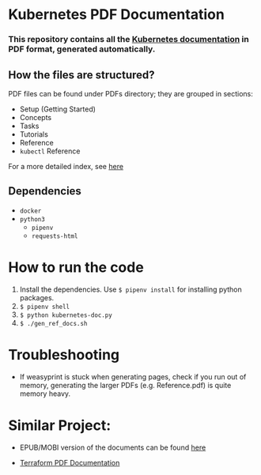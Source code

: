 # Kubernetes PDF Documentation

### This repository contains all the [Kubernetes documentation](https://kubernetes.io/docs/home/) in PDF format, generated automatically.

## How the files are structured?
PDF files can be found under PDFs directory; they are grouped in sections:

* Setup (Getting Started)
* Concepts
* Tasks
* Tutorials
* Reference
* `kubectl` Reference

For a more detailed index, see [here](https://kubernetes.io/docs/home/#browsedocs)

## Dependencies
* `docker`
* `python3`
    * `pipenv`
    * `requests-html`

# How to run the code
1. Install the dependencies. Use `$ pipenv install` for installing python packages.
2. `$ pipenv shell`
3. `$ python kubernetes-doc.py`
4. `$ ./gen_ref_docs.sh`

# Troubleshooting
* If weasyprint is stuck when generating pages, check if you run out of memory, generating the larger PDFs (e.g. Reference.pdf) is quite memory heavy.

# Similar Project:

* EPUB/MOBI version of the documents can be found [here](https://github.com/tha2015/kubernetes-doc-epub)

* [Terraform PDF Documentation](https://github.com/dohsimpson/terraform-doc-pdf)
